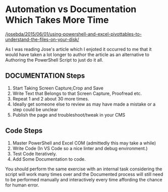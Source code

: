 
# Automation vs Documentation Which Takes More Time

[/josebda/2015/06/01/using-powershell-and-excel-pivottables-to-understand-the-files-on-your-disk/](https://blogs.technet.microsoft.com/josebda/2015/06/01/using-powershell-and-excel-pivottables-to-understand-the-files-on-your-disk/)

As I was reading Jose's article which I enjoted it occurred to me that it would have taken a lot longer to author the article as an alternative to Authoring the PowerShell Script to just do it all.

## DOCUMENTATION Steps

1. Start Taking Screen Capture,Crop and Save
2. Write Text that Belongs to that Screen Capture, Proofread etc.
3. Repeat 1 and 2 about 30 more times.
4. Ideally get someone else to review as may have made a mistake or a step could be unclear
5. Publish the page and troubleshoot/tweak in your CMS

## Code Steps

1. Master PowerShell and Excel COM (admittedly this may take a while)
2. Write Code (In VS Code so a nice linter and debug environment.)
3. Test Code Iteratively.
4. Add Some Documentation to code.

You should perform the same exercise with an internal task considering the script will work many times over and the Documented
process will still need to be performed manually and interactively every time affording the chance for human error.
